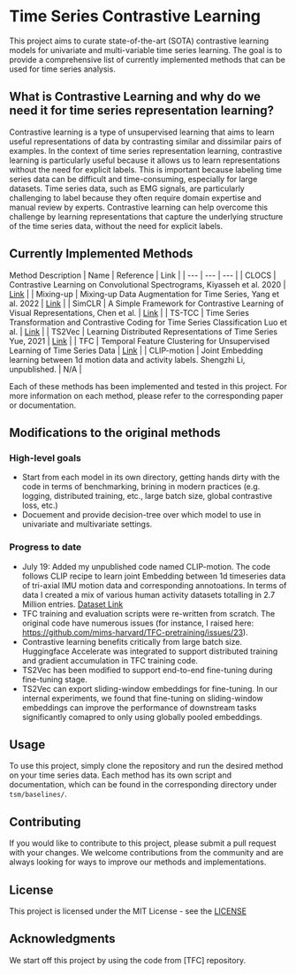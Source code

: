 # Time Series Contrastive Learning

This project aims to curate state-of-the-art (SOTA) contrastive learning models for univariate and multi-variable time series learning. The goal is to provide a comprehensive list of currently implemented methods that can be used for time series analysis.

## What is Contrastive Learning and why do we need it for time series representation learning?
Contrastive learning is a type of unsupervised learning that aims to learn useful representations of data by contrasting similar and dissimilar pairs of examples. In the context of time series representation learning, contrastive learning is particularly useful because it allows us to learn representations without the need for explicit labels. This is important because labeling time series data can be difficult and time-consuming, especially for large datasets. Time series data, such as EMG signals, are particularly challenging to label because they often require domain expertise and manual review by experts. Contrastive learning can help overcome this challenge by learning representations that capture the underlying structure of the time series data, without the need for explicit labels.

## Currently Implemented Methods


Method	Description
| Name | Reference | Link |
| --- | --- | --- |
| CLOCS | Contrastive Learning on Convolutional Spectrograms, Kiyasseh et al. 2020 | [Link](https://arxiv.org/pdf/2005.13249) |
| Mixing-up | Mixing-up Data Augmentation for Time Series, Yang et al. 2022 | [Link](https://arxiv.org/pdf/2201.11739.pdf) |
| SimCLR | A Simple Framework for Contrastive Learning of Visual Representations, Chen et al. | [Link](https://arxiv.org/pdf/2002.05709) |
| TS-TCC | Time Series Transformation and Contrastive Coding for Time Series Classification Luo et al. | [Link](https://arxiv.org/pdf/2303.11911) |
| TS2Vec | Learning Distributed Representations of Time Series Yue, 2021 | [Link](https://arxiv.org/pdf/2106.10466) |
| TFC | Temporal Feature Clustering for Unsupervised Learning of Time Series Data | [Link](https://openreview.net/forum?id=OJ4mMfGKLN) |
| CLIP-motion | Joint Embedding learning between 1d motion data and activity labels. Shengzhi Li, unpublished. | N/A |


Each of these methods has been implemented and tested in this project. For more information on each method, please refer to the corresponding paper or documentation.
## Modifications to the original methods
### High-level goals
- Start from each model in its own directory, getting hands dirty with the code in terms of benchmarking, brining in modern practices (e.g. logging, distributed training, etc., large batch size, global contrastive loss, etc.) 
- Docuement and provide decision-tree over which model to use in univariate and multivariate settings.
### Progress to date
- July 19: Added my unpublished code named CLIP-motion. The code follows CLIP recipe to learn joint Embedding between 1d timeseries data of tri-axial IMU motion data and corresponding annotoations. In terms of data I created a mix of various human activity datasets totalling in 2.7 Million entries.  [Dataset Link](alexshengzhili/Accel2ActivityCrawl) 
- TFC training and evaluation scripts were re-written from scratch. The original code have numerous issues (for instance, I raised here: https://github.com/mims-harvard/TFC-pretraining/issues/23). 
- Contrastive learning benefits critically from large batch size. Huggingface Accelerate was integrated to support distributed training and gradient accumulation in TFC training code.
- TS2Vec has been modified to support end-to-end fine-tuning during fine-tuning stage. 
- TS2Vec can export sliding-window embeddings for fine-tuning. In our internal experiments, we found that fine-tuning on sliding-window embeddings can improve the performance of downstream tasks significantly comapred to only using globally pooled embeddings. 

## Usage

To use this project, simply clone the repository and run the desired method on your time series data. Each method has its own script and documentation, which can be found in the corresponding directory under `tsm/baselines/`.

## Contributing

If you would like to contribute to this project, please submit a pull request with your changes. We welcome contributions from the community and are always looking for ways to improve our methods and implementations.

## License

This project is licensed under the MIT License - see the [LICENSE](LICENSE)

## Acknowledgments
We start off this project by using the code from [TFC] repository. 
